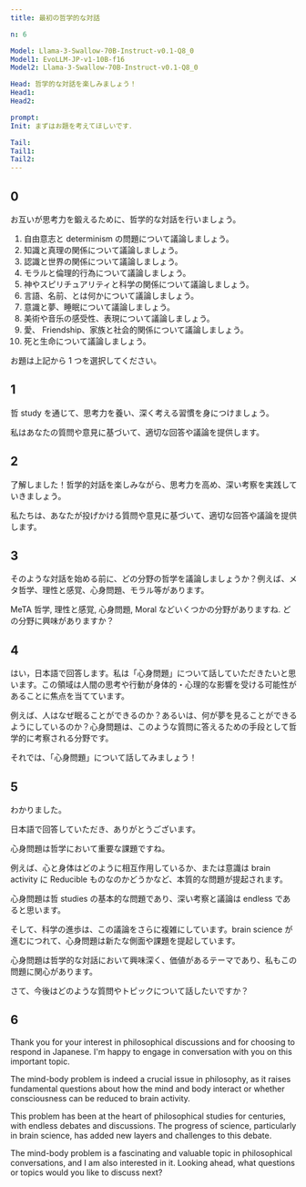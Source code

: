 ```yaml
---
title: 最初の哲学的な対話

n: 6

Model: Llama-3-Swallow-70B-Instruct-v0.1-Q8_0
Model1: EvoLLM-JP-v1-10B-f16
Model2: Llama-3-Swallow-70B-Instruct-v0.1-Q8_0

Head: 哲学的な対話を楽しみましょう！
Head1:
Head2:

prompt:
Init: まずはお題を考えてほしいです．

Tail:
Tail1:
Tail2:
---
```


## 0

お互いが思考力を鍛えるために、哲学的な対話を行いましょう。

1. 自由意志と determinism の問題について議論しましょう。
2. 知識と真理の関係について議論しましょう。
3. 認識と世界の関係について議論しましょう。
4. モラルと倫理的行為について議論しましょう。
5. 神やスピリチュアリティと科学の関係について議論しましょう。
6. 言語、名前、とは何かについて議論しましょう。
7. 意識と夢、睡眠について議論しましょう。
8. 美術や音乐の感受性、表現について議論しましょう。
9. 愛、 Friendship、家族と社会的関係について議論しましょう。
10. 死と生命について議論しましょう。

お題は上記から 1 つを選択してください。

## 1

哲 study を通じて、思考力を養い、深く考える習慣を身につけましょう。

私はあなたの質問や意見に基づいて、適切な回答や議論を提供します。

## 2

了解しました！哲学的対話を楽しみながら、思考力を高め、深い考察を実践していきましょう。

私たちは、あなたが投げかける質問や意見に基づいて、適切な回答や議論を提供します。

## 3

そのような対話を始める前に、どの分野の哲学を議論しましょうか？例えば、メタ哲学、理性と感覚、心身問題、モラル等があります。

MeTA 哲学, 理性と感覚, 心身問題, Moral などいくつかの分野がありますね. どの分野に興味がありますか？

## 4

はい，日本語で回答します。私は「心身問題」について話していただきたいと思います。この領域は人間の思考や行動が身体的・心理的な影響を受ける可能性があることに焦点を当てています。

例えば、人はなぜ眠ることができるのか？あるいは、何が夢を見ることができるようにしているのか？心身問題は、このような質問に答えるための手段として哲学的に考察される分野です。

それでは、「心身問題」について話してみましょう！

## 5

わかりました。

日本語で回答していただき、ありがとうございます。

心身問題は哲学において重要な課題ですね。

例えば、心と身体はどのように相互作用しているか、または意識は brain activity に Reducible ものなのかどうかなど、本質的な問題が提起されます。

心身問題は哲 studies の基本的な問題であり、深い考察と議論は endless であると思います。

そして、科学の進歩は、この議論をさらに複雑にしています。brain science が進むにつれて、心身問題は新たな側面や課題を提起しています。

心身問題は哲学的な対話において興味深く、価値があるテーマであり、私もこの問題に関心があります。

さて、今後はどのような質問やトピックについて話したいですか？

## 6

Thank you for your interest in philosophical discussions and for choosing to respond in Japanese. I'm happy to engage in conversation with you on this important topic.

The mind-body problem is indeed a crucial issue in philosophy, as it raises fundamental questions about how the mind and body interact or whether consciousness can be reduced to brain activity.

This problem has been at the heart of philosophical studies for centuries, with endless debates and discussions. The progress of science, particularly in brain science, has added new layers and challenges to this debate.

The mind-body problem is a fascinating and valuable topic in philosophical conversations, and I am also interested in it. Looking ahead, what questions or topics would you like to discuss next?
